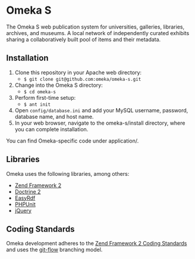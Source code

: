 # Omeka S

The Omeka S web publication system for universities, galleries, libraries,
archives, and museums. A local network of independently curated exhibits sharing
a collaboratively built pool of items and their metadata.

## Installation

1. Clone this repository in your Apache web directory:
   * `$ git clone git@github.com:omeka/omeka-s.git`
1. Change into the Omeka S directory:
   * `$ cd omeka-s`
1. Perform first-time setup:
   * `$ ant init`
1. Open `config/database.ini` and add your MySQL username, password, database
   name, and host name.
1. In your web browser, navigate to the omeka-s/install directory, where you can
   complete installation.

You can find Omeka-specific code under application/.

## Libraries

Omeka uses the following libraries, among others:

* [Zend Framework 2](http://framework.zend.com/)
* [Doctrine 2](http://www.doctrine-project.org/)
* [EasyRdf](http://www.easyrdf.org/)
* [PHPUnit](https://phpunit.de/)
* [jQuery](http://jquery.com/)

## Coding Standards

Omeka development adheres to the [Zend Framework 2 Coding Standards](https://zf2-docs.readthedocs.org/en/latest/ref/coding.standard.html) 
and uses the [git-flow](http://nvie.com/posts/a-successful-git-branching-model/) branching model.
